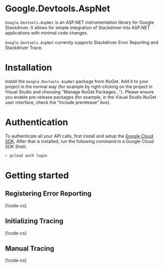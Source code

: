 # Google.Devtools.AspNet

`Google.Devtools.AspNet` is an ASP.NET instrumentation library for Google Stackdriver.
It allows for simple integration of Stackdriver into ASP.NET applications with minimal code changes.

`Google.Devtools.AspNet` currently supports Stackdriver Error Reporting and Stackdriver Trace.

# Installation

Install the `Google.Devtools.AspNet` package from NuGet. Add it to
your project in the normal way (for example by right-clicking on the
project in Visual Studio and choosing "Manage NuGet Packages...").
Please ensure you enable pre-release packages (for example, in the
Visual Studio NuGet user interface, check the "Include prerelease"
box).

# Authentication

To authenticate all your API calls, first install and setup the
[Google Cloud SDK](https://cloud.google.com/sdk/). After that is
installed, run the following command in a Google Cloud SDK Shell:

```sh
> gcloud auth login
```

# Getting started

## Registering Error Reporting

[!code-cs[](obj/snippets/Google.Devtools.AspNet.AspNet.txt#RegisterExceptionLogger)]

## Initializing Tracing

[!code-cs[](obj/snippets/Google.Devtools.AspNet.AspNet.txt#InitializeTrace)]

## Manual Tracing

[!code-cs[](obj/snippets/Google.Devtools.AspNet.AspNet.txt#UseTracer)]
